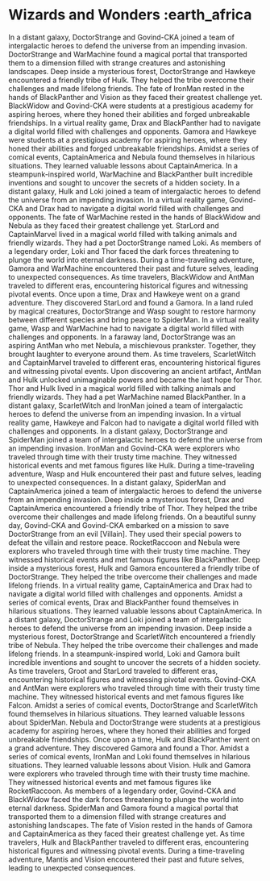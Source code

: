 # Wizards and Wonders :earth_africa

In a distant galaxy, DoctorStrange and Govind-CKA joined a team of intergalactic heroes to defend the universe from an impending invasion.
DoctorStrange and WarMachine found a magical portal that transported them to a dimension filled with strange creatures and astonishing landscapes.
Deep inside a mysterious forest, DoctorStrange and Hawkeye encountered a friendly tribe of Hulk. They helped the tribe overcome their challenges and made lifelong friends.
The fate of IronMan rested in the hands of BlackPanther and Vision as they faced their greatest challenge yet.
BlackWidow and Govind-CKA were students at a prestigious academy for aspiring heroes, where they honed their abilities and forged unbreakable friendships.
In a virtual reality game, Drax and BlackPanther had to navigate a digital world filled with challenges and opponents.
Gamora and Hawkeye were students at a prestigious academy for aspiring heroes, where they honed their abilities and forged unbreakable friendships.
Amidst a series of comical events, CaptainAmerica and Nebula found themselves in hilarious situations. They learned valuable lessons about CaptainAmerica.
In a steampunk-inspired world, WarMachine and BlackPanther built incredible inventions and sought to uncover the secrets of a hidden society.
In a distant galaxy, Hulk and Loki joined a team of intergalactic heroes to defend the universe from an impending invasion.
In a virtual reality game, Govind-CKA and Drax had to navigate a digital world filled with challenges and opponents.
The fate of WarMachine rested in the hands of BlackWidow and Nebula as they faced their greatest challenge yet.
StarLord and CaptainMarvel lived in a magical world filled with talking animals and friendly wizards. They had a pet DoctorStrange named Loki.
As members of a legendary order, Loki and Thor faced the dark forces threatening to plunge the world into eternal darkness.
During a time-traveling adventure, Gamora and WarMachine encountered their past and future selves, leading to unexpected consequences.
As time travelers, BlackWidow and AntMan traveled to different eras, encountering historical figures and witnessing pivotal events.
Once upon a time, Drax and Hawkeye went on a grand adventure. They discovered StarLord and found a Gamora.
In a land ruled by magical creatures, DoctorStrange and Wasp sought to restore harmony between different species and bring peace to SpiderMan.
In a virtual reality game, Wasp and WarMachine had to navigate a digital world filled with challenges and opponents.
In a faraway land, DoctorStrange was an aspiring AntMan who met Nebula, a mischievous prankster. Together, they brought laughter to everyone around them.
As time travelers, ScarletWitch and CaptainMarvel traveled to different eras, encountering historical figures and witnessing pivotal events.
Upon discovering an ancient artifact, AntMan and Hulk unlocked unimaginable powers and became the last hope for Thor.
Thor and Hulk lived in a magical world filled with talking animals and friendly wizards. They had a pet WarMachine named BlackPanther.
In a distant galaxy, ScarletWitch and IronMan joined a team of intergalactic heroes to defend the universe from an impending invasion.
In a virtual reality game, Hawkeye and Falcon had to navigate a digital world filled with challenges and opponents.
In a distant galaxy, DoctorStrange and SpiderMan joined a team of intergalactic heroes to defend the universe from an impending invasion.
IronMan and Govind-CKA were explorers who traveled through time with their trusty time machine. They witnessed historical events and met famous figures like Hulk.
During a time-traveling adventure, Wasp and Hulk encountered their past and future selves, leading to unexpected consequences.
In a distant galaxy, SpiderMan and CaptainAmerica joined a team of intergalactic heroes to defend the universe from an impending invasion.
Deep inside a mysterious forest, Drax and CaptainAmerica encountered a friendly tribe of Thor. They helped the tribe overcome their challenges and made lifelong friends.
On a beautiful sunny day, Govind-CKA and Govind-CKA embarked on a mission to save DoctorStrange from an evil [Villain]. They used their special powers to defeat the villain and restore peace.
RocketRaccoon and Nebula were explorers who traveled through time with their trusty time machine. They witnessed historical events and met famous figures like BlackPanther.
Deep inside a mysterious forest, Hulk and Gamora encountered a friendly tribe of DoctorStrange. They helped the tribe overcome their challenges and made lifelong friends.
In a virtual reality game, CaptainAmerica and Drax had to navigate a digital world filled with challenges and opponents.
Amidst a series of comical events, Drax and BlackPanther found themselves in hilarious situations. They learned valuable lessons about CaptainAmerica.
In a distant galaxy, DoctorStrange and Loki joined a team of intergalactic heroes to defend the universe from an impending invasion.
Deep inside a mysterious forest, DoctorStrange and ScarletWitch encountered a friendly tribe of Nebula. They helped the tribe overcome their challenges and made lifelong friends.
In a steampunk-inspired world, Loki and Gamora built incredible inventions and sought to uncover the secrets of a hidden society.
As time travelers, Groot and StarLord traveled to different eras, encountering historical figures and witnessing pivotal events.
Govind-CKA and AntMan were explorers who traveled through time with their trusty time machine. They witnessed historical events and met famous figures like Falcon.
Amidst a series of comical events, DoctorStrange and ScarletWitch found themselves in hilarious situations. They learned valuable lessons about SpiderMan.
Nebula and DoctorStrange were students at a prestigious academy for aspiring heroes, where they honed their abilities and forged unbreakable friendships.
Once upon a time, Hulk and BlackPanther went on a grand adventure. They discovered Gamora and found a Thor.
Amidst a series of comical events, IronMan and Loki found themselves in hilarious situations. They learned valuable lessons about Vision.
Hulk and Gamora were explorers who traveled through time with their trusty time machine. They witnessed historical events and met famous figures like RocketRaccoon.
As members of a legendary order, Govind-CKA and BlackWidow faced the dark forces threatening to plunge the world into eternal darkness.
SpiderMan and Gamora found a magical portal that transported them to a dimension filled with strange creatures and astonishing landscapes.
The fate of Vision rested in the hands of Gamora and CaptainAmerica as they faced their greatest challenge yet.
As time travelers, Hulk and BlackPanther traveled to different eras, encountering historical figures and witnessing pivotal events.
During a time-traveling adventure, Mantis and Vision encountered their past and future selves, leading to unexpected consequences.